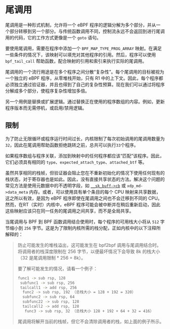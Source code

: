 # 尾调用

尾调用是一种形式机制，允许将一个 eBPF 程序的逻辑分解为多个部分，并从一个部分转移到另一个部分。与传统函数调用不同，控制流永远不会返回到进行尾调用的代码，它的工作方式更像是一个 `goto` 语句。

要使用尾调用，需要在程序中添加一个 `BPF_MAP_TYPE_PROG_ARRAY` 映射。在满足一些条件的情况下，该映射可以填充对其他程序的引用。然后，程序可以使用 `bpf_tail_call` 帮助函数，配合映射的引用和索引来执行实际的尾调用。

尾调用的一个流行用途是在多个程序之间分散“复杂性”。每个尾调用的目标被视为一个独立的 eBPF 程序，从零堆栈开始，只有 R1 中的上下文。因此，每个程序都必须独立通过验证器，并且也得到了自己的复杂性预算。现在我们可以通过将程序分解成多个部分，使程序复杂性增加多倍。

另一个用例是替换或扩展逻辑。通过替换正在使用的程序数组的内容。例如，更新程序版本而无需停机，或启用/禁用逻辑。

## 限制

为了防止无限循环或程序运行时间过长，内核限制了每次初始调用的尾调用数量为 `32`，因此在尾调用帮助函数拒绝跳转之前，总共可以执行`33`个程序。

如果程序数组与程序关联，添加到映射中的任何程序都应该“匹配”该程序。因此，它们必须具有相同的 `type`、`expected_attach_type`、`attached_btf` 等。

虽然共享相同的栈帧，但验证器会阻止您在不重新初始化的情况下使用任何现有的栈状态，对于寄存器也是如此。因此，没有直接共享状态的方法。解决这个问题的常见方法是使用元数据中的不透明字段，如 [`__sk_buff->cb`](../program-context/__sk_buff.md#cb) 或 `xdp_md->data_meta` 内存。或者，可以使用具有单个条目的每个 CPU 映射来共享数据，这之所以有效，是因为 eBPF 程序即使在尾调用之间也不会迁移到不同的 CPU。然而，在RT（实时）内核中，eBPF 程序可能会被中断并在稍后重新启动，因此这些映射应该只在同一任务的尾调用之间共享，而不是全局共享。

当尾调用与 BPF 到 BPF 函数调用结合使用时，每个程序的可用栈大小将从 `512` 字节缩小到 `256` 字节。这是为了限制内核所需的栈分配，正如内核中的以下注释所解释的：

> 防止可能发生的堆栈溢出，这可能发生在 bpf2bpf 调用与尾调用结合时。
> 将调用者的栈深度限制在 256 字节，以便最坏情况下会导致 8k 的栈大小（32 是尾调用限制 * 256 = 8k）。
>
> 要了解可能发生的情况，请看一个例子：
>
> ```bash
> func1 -> sub rsp, 128
>  subfunc1 -> sub rsp, 256
>  tailcall1 -> add rsp, 256
>   func2 -> sub rsp, 192 （总栈大小 = 128 + 192 = 320）
>   subfunc2 -> sub rsp, 64
>   subfunc22 -> sub rsp, 128
>   tailcall2 -> add rsp, 128
>    func3 -> sub rsp, 32 （总栈大小 128 + 192 + 64 + 32 = 416）
> ```
>
> 尾调用将解开当前的栈帧，但它不会清除调用者的栈，如上面的例子所示。

